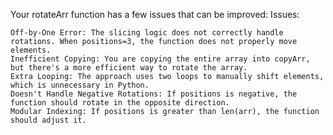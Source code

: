 Your rotateArr function has a few issues that can be improved:
Issues:

    Off-by-One Error: The slicing logic does not correctly handle rotations. When positions=3, the function does not properly move elements.
    Inefficient Copying: You are copying the entire array into copyArr, but there's a more efficient way to rotate the array.
    Extra Looping: The approach uses two loops to manually shift elements, which is unnecessary in Python.
    Doesn't Handle Negative Rotations: If positions is negative, the function should rotate in the opposite direction.
    Modular Indexing: If positions is greater than len(arr), the function should adjust it.